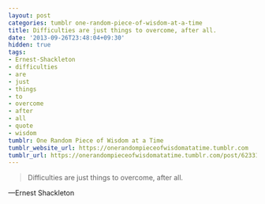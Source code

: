 ```yaml
---
layout: post
categories: tumblr one-random-piece-of-wisdom-at-a-time
title: Difficulties are just things to overcome, after all.
date: '2013-09-26T23:48:04+09:30'
hidden: true
tags:
- Ernest-Shackleton
- difficulties
- are
- just
- things
- to
- overcome
- after
- all
- quote
- wisdom
tumblr: One Random Piece of Wisdom at a Time
tumblr_website_url: https://onerandompieceofwisdomatatime.tumblr.com
tumblr_url: https://onerandompieceofwisdomatatime.tumblr.com/post/62331303486/difficulties-are-just-things-to-overcome-after
---
```

> Difficulties are just things to overcome, after all.

—Ernest Shackleton
